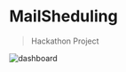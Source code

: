 # MailSheduling
> Hackathon Project

![dashboard](https://user-images.githubusercontent.com/49576577/123489862-88fd2d80-d630-11eb-908a-a7e8f3839b35.png)

